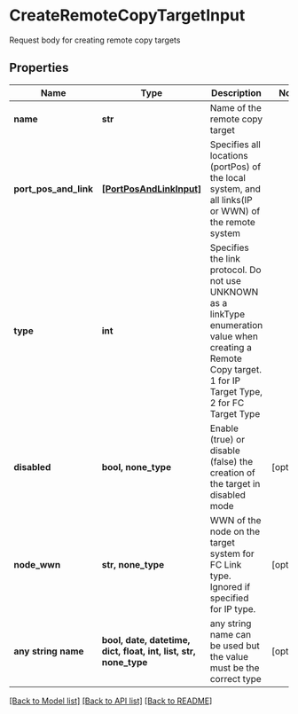 # CreateRemoteCopyTargetInput

Request body for creating remote copy targets

## Properties
Name | Type | Description | Notes
------------ | ------------- | ------------- | -------------
**name** | **str** | Name of the remote copy target | 
**port_pos_and_link** | [**[PortPosAndLinkInput]**](PortPosAndLinkInput.md) | Specifies all locations (portPos) of the local system, and all links(IP or WWN) of the remote system | 
**type** | **int** | Specifies the link protocol. Do not use UNKNOWN as a linkType enumeration value when creating a Remote Copy target. 1 for IP Target Type, 2 for FC Target Type | 
**disabled** | **bool, none_type** | Enable (true) or disable (false) the creation of the target in disabled mode | [optional] 
**node_wwn** | **str, none_type** | WWN of the node on the target system for FC Link type. Ignored if specified for IP type. | [optional] 
**any string name** | **bool, date, datetime, dict, float, int, list, str, none_type** | any string name can be used but the value must be the correct type | [optional]

[[Back to Model list]](../README.md#documentation-for-models) [[Back to API list]](../README.md#documentation-for-api-endpoints) [[Back to README]](../README.md)


